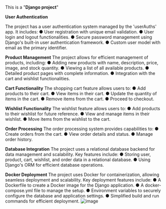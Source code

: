 This is a "**Django project**"

**User Authentication**

The project has a user authentication system managed by the 'userAuths' app. It includes:
●	User registration with unique email validation.
●	User login and logout functionalities.
●	Secure password management using Django's built-in user authentication framework.
●	Custom user model with email as the primary identifier.

**Product Management**
The project allows for efficient management of products, including:
●	Adding new products with name, description, price, image, and stock quantity.
●	Viewing a list of all available products.
●	Detailed product pages with complete information.
●	Integration with the cart and wishlist functionalities.

**Cart Functionality**
The shopping cart feature allows users to:
●	Add products to their cart.
●	View items in their cart.
●	Update the quantity of items in the cart.
●	Remove items from the cart.
●	Proceed to checkout.

**Wishlist Functionality**
The wishlist feature allows users to:
●	Add products to their wishlist for future reference.
●	View and manage items in their wishlist.
●	Move items from the wishlist to the cart.

**Order Processing**
The order processing system provides capabilities to:
●	Create orders from the cart.
●	View order details and status.
●	Manage order history.

**Database Integration**
The project uses a relational database backend for data management and scalability. Key features include:
●	Storing user, product, cart, wishlist, and order data in a relational database.
●	Using Django's ORM for efficient database operations.

**Docker Deployment**
The project uses Docker for containerization, allowing seamless deployment and scalability. Key deployment features include:
●	A Dockerfile to create a Docker image for the Django application.
●	A docker-compose.yml file to manage the setup.
●	Environment variables to securely configure the database and application settings.
●	Simplified build and run commands for efficient deployment.
![image](https://github.com/Arashdeepsing/tech_eval/assets/170910836/5475ebda-e6b4-48af-85a8-d5bb214c9f9b)
